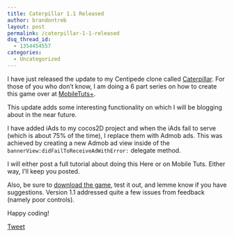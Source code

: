 ```yaml
---
title: Caterpillar 1.1 Released
author: brandontreb
layout: post
permalink: /caterpillar-1-1-released
dsq_thread_id:
  - 1354454557
categories:
  - Uncategorized
---
```

I have just released the update to my Centipede clone called [Caterpillar][1]. For those of you who don&#8217;t know, I am doing a 6 part series on how to create this game over at [MobileTuts+][2].</p> 

This update adds some interesting functionality on which I will be blogging about in the near future.

I have added iAds to my cocos2D project and when the iAds fail to serve (which is about 75% of the time), I replace them with Admob ads. This was achieved by creating a new Admob ad view inside of the `bannerView:didFailToReceiveAdWithError:` delegate method.

I will either post a full tutorial about doing this Here or on Mobile Tuts. Either way, I&#8217;ll keep you posted.

Also, be sure to [download the game][1], test it out, and lemme know if you have suggestions. Version 1.1 addressed quite a few issues from feedback (namely poor controls).

Happy coding!

<div style="">
  <a href="http://twitter.com/share" class="twitter-share-button" data-count="horizontal" data-text="Caterpillar 1.1 Released" data-url="http://brandontreb.com/caterpillar-1-1-released"  data-via="brandontreb" data-related="brandontreb:">Tweet</a>
</div>

 [1]: http://itunes.apple.com/us/app/caterpillar-hd/id479439790?mt=8
 [2]: http://mobile.tutsplus.com/tutorials/iphone/building-a-caterpiller-game-with-cocos2d/